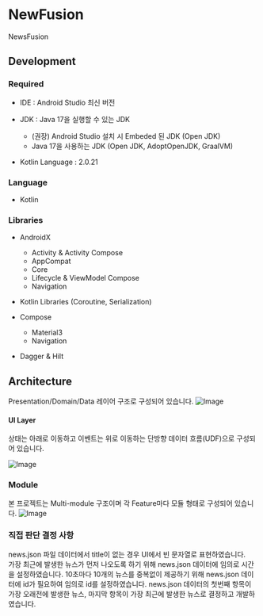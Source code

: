 # NewFusion
NewsFusion

## Development

### Required

- IDE : Android Studio 최신 버전
- JDK : Java 17을 실행할 수 있는 JDK
    - (권장) Android Studio 설치 시 Embeded 된 JDK (Open JDK)
    - Java 17을 사용하는 JDK (Open JDK, AdoptOpenJDK, GraalVM)

- Kotlin Language : 2.0.21

### Language

- Kotlin

### Libraries

- AndroidX
    - Activity & Activity Compose
    - AppCompat
    - Core
    - Lifecycle & ViewModel Compose
    - Navigation

- Kotlin Libraries (Coroutine, Serialization)
- Compose
    - Material3
    - Navigation

- Dagger & Hilt

## Architecture

Presentation/Domain/Data 레이어 구조로 구성되어 있습니다.
![Image](https://github.com/user-attachments/assets/2fb0629b-95ae-4908-9169-9ddf64f6a7ac)

#### UI Layer

상태는 아래로 이동하고 이벤트는 위로 이동하는 단방향 데이터 흐름(UDF)으로 구성되어 있습니다.

![Image](https://github.com/user-attachments/assets/0236eefe-f2c9-4db1-9e70-049d3bead1d0)

### Module

본 프로젝트는 Multi-module 구조이며 각 Feature마다 모듈 형태로 구성되어 있습니다.
![Image](https://github.com/user-attachments/assets/18f3b6d2-58a1-409b-9bbb-d9a5a26dc8b4)


### 직접 판단 결정 사항

news.json 파일 데이터에서 title이 없는 경우 UI에서 빈 문자열로 표현하였습니다.  
가장 최근에 발생한 뉴스가 먼저 나오도록 하기 위해 news.json 데이터에 임의로 시간을 설정하였습니다.
10초마다 10개의 뉴스를 중복없이 제공하기 위해 news.json 데이터에 id가 필요하여 임의로 id를 설정하였습니다.
news.json 데이터의 첫번째 항목이 가장 오래전에 발생한 뉴스, 마지막 항목이 가장 최근에 발생한 뉴스로 결정하고 개발하였습니다.